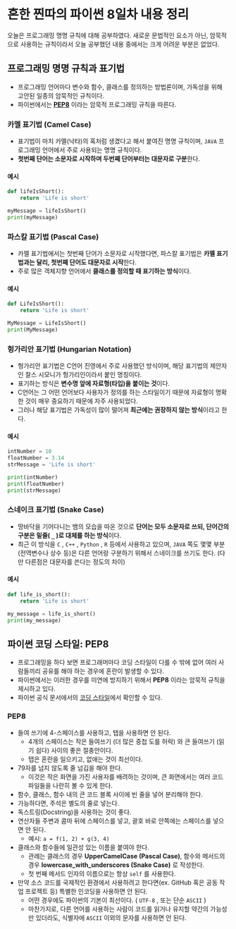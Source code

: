 # 흔한 찐따의 파이썬 8일차 내용 정리
오늘은 프로그래밍 명명 규칙에 대해 공부하였다.
새로운 문법적인 요소가 아닌, 암묵적으로 사용하는 규칙이라서 오늘 공부했던 내용 중에서는 크게 어려운 부분은 없었다.

## 프로그래밍 명명 규칙과 표기법
- 프로그래밍 언어마다 변수와 함수, 클래스를 정의하는 방법론이며, 가독성을 위해 고안된 일종의 암묵적인 규칙이다.
- 파이썬에서는 **[PEP8](https://peps.python.org/pep-0008/)** 이라는 암묵적 프로그래밍 규칙을 따른다.

### 카멜 표기법 (Camel Case)
- 표기법이 마치 카멜(낙타)의 혹처럼 생겼다고 해서 붙여진 명명 규칙이며, `JAVA` 프로그래밍 언어에서 주로 사용되는 명명 규칙이다.
- **첫번째 단어는 소문자로 시작하며 두번째 단어부터는 대문자로 구분**한다.

#### 예시
```python
def lifeIsShort():
    return 'Life is short'

myMessage = lifeIsShort()
print(myMessage)
```

### 파스칼 표기법 (Pascal Case)
- 카멜 표기법에서는 첫번째 단어가 소문자로 시작했다면, 파스칼 표기법은 **카멜 표기법과는 달리, 첫번째 단어도 대문자로 시작**한다.
- 주로 많은 객체지향 언어에서 **클래스를 정의할 때 표기하는 방식**이다.

#### 예시
```python
def LifeIsShort():
    return 'Life is short'

MyMessage = LifeIsShort()
print(MyMessage)
```

### 헝가리안 표기법 (Hungarian Notation)
- 헝가리안 표기법은 C언어 진영에서 주로 사용했던 방식이며, 해당 표기법의 제안자인 찰스 시모니가 헝가리인이라서 붙인 명칭이다.
- 표기하는 방식은 **변수명 앞에 자료형(타입)을 붙이는 것**이다.
- C언어는 그 어떤 언어보다 사용자가 정의를 하는 스타일이기 때문에 자료형이 명확한 것이 매우 중요하기 때문에 자주 사용되었다.
- 그러나 해당 표기법은 가독성이 많이 떨어져 **최근에는 권장하지 않는 방식**이라고 한다.

#### 예시
```python
intNumber = 10
floatNumber = 3.14
strMessage = 'Life is short'

print(intNumber)
print(floatNumber)
print(strMessage)
```

### 스네이크 표기법 (Snake Case)
- 땅바닥을 기어다니는 뱀의 모습을 따온 것으로 **단어는 모두 소문자로 쓰되, 단어간의 구분은 밑줄( `_` )로 대체를 하는 방식**이다.
- 최근 이 방식을 `C` , `C++` , `Python` , `R` 등에서 사용하고 있으며, `JAVA` 쪽도 몇몇 부분(전역변수나 상수 등)은 다른 언어랑 구분하기 위해서 스네이크를 쓰기도 한다.
  (다만 다른점은 대문자를 쓴다는 정도의 차이)

#### 예시
```python
def life_is_short():
    return 'Life is short'

my_message = life_is_short()
print(my_message)
```

## 파이썬 코딩 스타일: PEP8
- 프로그래밍을 하다 보면 프로그래머마다 코딩 스타일이 다를 수 밖에 없어 여러 사람들끼리 공유를 해야 하는 경우에 혼란이 발생할 수 있다.
- 파이썬에서는 이러한 경우를 미연에 방지하기 위해서 **PEP8** 이라는 암묵적 규칙을 제시하고 있다.
- 파이썬 공식 문서에서의 [코딩 스타일](https://docs.python.org/ko/3/tutorial/controlflow.html#intermezzo-coding-style)에서 확인할 수 있다.

### PEP8
- 들여 쓰기에 4-스페이스를 사용하고, 탭을 사용하면 안 된다.
  - 4개의 스페이스는 작은 들여쓰기 (더 많은 중첩 도를 허락) 와 큰 들여쓰기 (읽기 쉽다) 사이의 좋은 절충안이다.
  - 탭은 혼란을 일으키고, 없애는 것이 최선이다.
- 79자를 넘지 않도록 줄 넘김을 해야 한다.
  - 이것은 작은 화면을 가진 사용자를 배려하는 것이며, 큰 화면에서는 여러 코드 파일들을 나란히 볼 수 있게 한다.
- 함수, 클래스, 함수 내의 큰 코드 블록 사이에 빈 줄을 넣어 분리해야 한다.
- 가능하다면, 주석은 별도의 줄로 넣는다.
- 독스트링(Docstring)을 사용하는 것이 좋다.
- 연산자들 주변과 콤마 뒤에 스페이스를 넣고, 괄호 바로 안쪽에는 스페이스를 넣으면 안 된다.
  - 예시: `a = f(1, 2) + g(3, 4)`
- 클래스와 함수들에 일관성 있는 이름을 붙여야 한다.
  - 관례는 클래스의 경우 **UpperCamelCase (Pascal Case)**, 함수와 메서드의 경우 **lowercase_with_underscores (Snake Case)** 로 작성한다.
  - 첫 번째 메서드 인자의 이름으로는 항상 `self` 를 사용한다.
- 만약 소스 코드를 국제적인 환경에서 사용하려고 한다면(ex. GitHub 혹은 공동 작업 프로젝트 등) 특별한 인코딩을 사용하면 안 된다.
  - 어떤 경우에도 파이썬의 기본이 최선이다. ( `UTF-8` , 또는 단순 `ASCII` )
  - 마찬가지로, 다른 언어를 사용하는 사람이 코드를 읽거나 유지할 약간의 가능성만 있더라도, 식별자에 `ASCII` 이외의 문자를 사용하면 안 된다.
